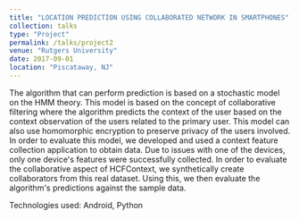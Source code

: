 ```yaml
---
title: "LOCATION PREDICTION USING COLLABORATED NETWORK IN SMARTPHONES"
collection: talks
type: "Project"
permalink: /talks/project2
venue: "Rutgers University"
date: 2017-09-01
location: "Piscataway, NJ"
---
```


The algorithm that can perform prediction is based on a stochastic model on the HMM theory. This model is based on the concept of collaborative filtering where the algorithm predicts the context of the user based on the context observation of the users related to the primary user. This model can also use homomorphic encryption to preserve privacy of the users involved. In order to evaluate this model, we developed and used a context feature collection application to obtain data. Due to issues with one of the devices, only one device's features were successfully collected. In order to evaluate the collaborative aspect of HCFContext, we synthetically create collaborators from this real dataset. Using this, we then evaluate the algorithm's predictions against the sample data.

Technologies used: Android, Python
